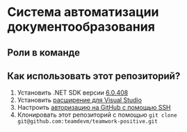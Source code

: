 # Cистема автоматизации документообразования

## Роли в команде

## Как использовать этот репозиторий?

1. Установить .NET SDK версии [6.0.408](https://dotnet.microsoft.com/en-us/download/dotnet/6.0)
2. Установить [расширение для Visual Studio](https://marketplace.visualstudio.com/items?itemName=AvaloniaTeam.AvaloniaVS)
3. Настроить [авторизацию на GitHub с помощью SSH](https://docs.github.com/ru/get-started/getting-started-with-git/about-remote-repositories#cloning-with-ssh-urls)
4. Клонировать этот репозиторий с помощью `git clone git@github.com:teamdevm/teamwork-positive.git`
